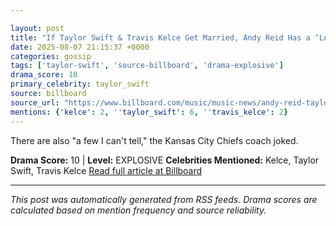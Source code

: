 ```yaml
---

layout: post
title: "If Taylor Swift & Travis Kelce Get Married, Andy Reid Has a ‘Lot of Great Stories’ to Tell at Their Wedding"
date: 2025-08-07 21:15:37 +0000
categories: gossip
tags: ['taylor-swift', 'source-billboard', 'drama-explosive']
drama_score: 10
primary_celebrity: taylor_swift
source: billboard
source_url: "https://www.billboard.com/music/music-news/andy-reid-taylor-swift-travis-kelce-future-wedding-1236039031/"
mentions: {'kelce': 2, ''taylor_swift': 6, ''travis_kelce': 2}
---
```


There are also "a few I can't tell," the Kansas City Chiefs coach joked.

**Drama Score:** 10 | **Level:** EXPLOSIVE **Celebrities Mentioned:** Kelce, Taylor Swift, Travis Kelce [Read full article at Billboard](https://www.billboard.com/music/music-news/andy-reid-taylor-swift-travis-kelce-future-wedding-1236039031/)

---

*This post was automatically generated from RSS feeds. Drama scores are calculated based on mention frequency and source reliability.*